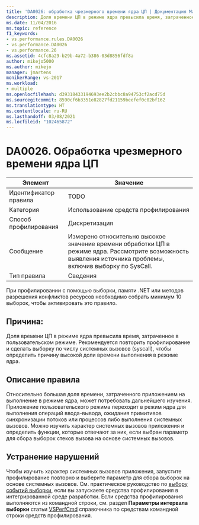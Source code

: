 ```yaml
---
title: 'DA0026: обработка чрезмерного времени ядра ЦП | Документация Майкрософт'
description: Доля времени ЦП в режиме ядра превысила время, затраченное в пользовательском режиме.
ms.date: 11/04/2016
ms.topic: reference
f1_keywords:
- vs.performance.rules.DA0026
- vs.performance.DA0026
- vs.performance.26
ms.assetid: 4cfc8a29-b29b-4a72-b386-03d8856fdf8a
author: mikejo5000
ms.author: mikejo
manager: jmartens
monikerRange: vs-2017
ms.workload:
- multiple
ms.openlocfilehash: d39318433194693ee2b2cbbc8a94753cf2acd75d
ms.sourcegitcommit: 8590cf6b3351e82827fd21159beefef0c02bf162
ms.translationtype: HT
ms.contentlocale: ru-RU
ms.lasthandoff: 03/08/2021
ms.locfileid: "102465872"
---
```

# <a name="da0026-excessive-kernel-cpu-time-processing"></a>DA0026. Обработка чрезмерного времени ядра ЦП

|Элемент|Значение|
|-|-|
|Идентификатор правила|TODO|
|Категория|Использование средств профилирования|
|Способ профилирования|Дискретизация|
|Сообщение|Измерено относительно высокое значение времени обработки ЦП в режиме ядра. Рассмотрите возможность выявления источника проблемы, включив выборку по SysCall.|
|Тип правила|Сведения|

 При профилировании с помощью выборки, памяти .NET или методов разрешения конфликтов ресурсов необходимо собрать минимум 10 выборок, чтобы активировать это правило.

## <a name="cause"></a>Причина:
 Доля времени ЦП в режиме ядра превысила время, затраченное в пользовательском режиме. Рекомендуется повторить профилирование и сделать выборку по числу системных вызовов (syscall), чтобы определить причину высокой доли времени выполнения в режиме ядра.

## <a name="rule-description"></a>Описание правила
 Относительно большая доля времени, затраченного приложением на выполнение в режиме ядра, может потребовать дальнейшего изучения. Приложение пользовательского режима переходит в режим ядра для выполнения операций ввода-вывода, ожидания примитивов синхронизации потоков или процессов либо выполнения системных вызовов. Можно изучить характер системных вызовов приложения и определить функции, которые отвечают за них, если выбран параметр для сбора выборок стеков вызова на основе системных вызовов.

## <a name="how-to-fix-violations"></a>Устранение нарушений
 Чтобы изучить характер системных вызовов приложения, запустите профилирование повторно и выберите параметр для сбора выборок на основе системных вызовов. См. практическое руководство по [ выбору событий выборки](../profiling/how-to-choose-sampling-events.md), если вы запускаете средства профилирования в интегрированной среде разработки. Если средства профилирования выполняются из командной строки, см. раздел **Параметры интервала выборки** статьи [VSPerfCmd](../profiling/vsperfcmd.md) справочника по средствам командной строки средств профилирования.
